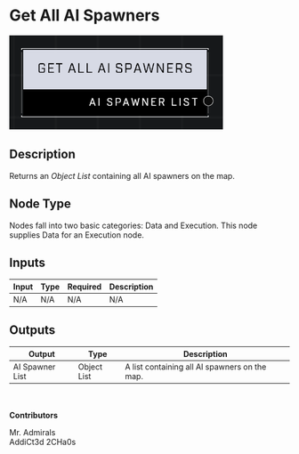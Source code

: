 # Get All AI Spawners
![alt text](get-all-ai-spawners.png)
## Description
Returns an *Object List* containing all AI spawners on the map.

## Node Type
Nodes fall into two basic categories: Data and Execution. This node supplies Data for an Execution node.

## Inputs
| Input            | Type             | Required | Description												    |
|------------------|------------------|----------|--------------------------------------------------------------|
| N/A | N/A              | N/A 		 | N/A											                |

## Outputs
| Output           | Type             | Description												     |
|------------------|------------------|--------------------------------------------------------------|
| AI Spawner List  | Object List      | A list containing all AI spawners on the map.			     |

\
\
**Contributors**

Mr. Admirals\
AddiCt3d 2CHa0s
